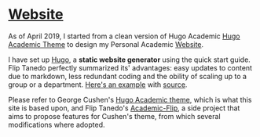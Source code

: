 # [Website](https://github.com/stathismag/Website)

As of April 2019, I started from a clean version of Hugo Academic [Hugo Academic Theme](https://themes.gohugo.io/academic/) to design my Personal Academic [Website](https://www.smagerakis.gr).

I have set up [Hugo](https://gohugo.io/getting-started/quick-start/), a **static website generator** using the quick start guide. Flip Tanedo perfectly summarized its' advantages: easy updates to content due to markdown, less redundant coding and the obility of scaling up to a group or a department. [Here's an example](https://biaslab.github.io) with [source](https://github.com/biaslab/hugo-academic-group).

Please refer to George Cushen's [Hugo Academic theme](https://github.com/gcushen/hugo-academic), which is what this site is based upon, and Flip Tanedo's  [Academic-Flip](https://github.com/fliptanedo/academic-flip), a side project that aims to propose features for Cushen's theme, from which several modifications where adopted.
